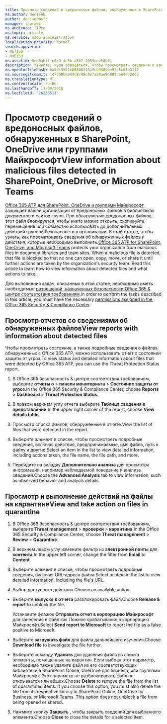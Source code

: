 ```yaml
---
title: Просмотр сведений о вредоносных файлов, обнаруженных в SharePoint, OneDrive или группами Майкрософт
ms.author: deniseb
author: denisebmsft
manager: laurawi
ms.audience: ITPro
ms.topic: article
ms.service: o365-administration
localization_priority: Normal
search.appverid:
- MET150
- MOE150
ms.assetid: 5ed8abf1-c0e9-4e5b-a5b7-2059cea50b61
description: Узнайте, куда обращаться, чтобы просмотреть сведения о вредоносных файлов, обнаруженных в SharePoint, OneDrive и группам, а также выполнять операции эти файлы.
ms.openlocfilehash: ba1dc3551e66800213a9cb988ebe9fc5e03e31f2
ms.sourcegitcommit: 147768bbe44c8c98c02fa29ae9d882cee4ec2d6b
ms.translationtype: MT
ms.contentlocale: ru-RU
ms.lasthandoff: 11/09/2018
ms.locfileid: "26238511"
---
```

# <a name="view-information-about-malicious-files-detected-in-sharepoint-onedrive-or-microsoft-teams"></a><span data-ttu-id="b4ea9-103">Просмотр сведений о вредоносных файлов, обнаруженных в SharePoint, OneDrive или группами Майкрософт</span><span class="sxs-lookup"><span data-stu-id="b4ea9-103">View information about malicious files detected in SharePoint, OneDrive, or Microsoft Teams</span></span>

<span data-ttu-id="b4ea9-p101">[Office 365 ATP для SharePoint, OneDrive и группами Майкрософт](atp-for-spo-odb-and-teams.md) защищает вашей организации от вредоносных файлов в библиотеках документов и сайтов групп. При обнаружении вредоносных файлов, этот файл блокируется, чтобы никто можно открыть, скопируйте, перемещение или совместно использовать до дополнительных действий группой безопасности в организации. В этой статье, чтобы узнать, как просматривать сведения об обнаруженных файлов и действия, которые необходимо выполнить.</span><span class="sxs-lookup"><span data-stu-id="b4ea9-p101">[Office 365 ATP for SharePoint, OneDrive, and Microsoft Teams](atp-for-spo-odb-and-teams.md) protects your organization from malicious files in document libraries and team sites. When a malicious file is detected, that file is blocked so that no one can open, copy, move, or share it until further actions are taken by the organization's security team. Read this article to learn how to view information about detected files and what actions to take.</span></span> 

<span data-ttu-id="b4ea9-107">Для выполнения задач, описанных в этой статье, необходимо иметь необходимые [разрешений, назначенных безопасности Office 365 &amp; центре соответствия требованиям](permissions-in-the-security-and-compliance-center.md).</span><span class="sxs-lookup"><span data-stu-id="b4ea9-107">In order to perform the tasks described in this article, you must have the necessary [permissions assigned in the Office 365 Security &amp; Compliance Center](permissions-in-the-security-and-compliance-center.md).</span></span> 
  
## <a name="view-reports-with-information-about-detected-files"></a><span data-ttu-id="b4ea9-108">Просмотр отчетов со сведениями об обнаруженных файлов</span><span class="sxs-lookup"><span data-stu-id="b4ea9-108">View reports with information about detected files</span></span>

<span data-ttu-id="b4ea9-109">Чтобы просмотреть состояние, а также подробные сведения о файлах, обнаруженных с Office 365 ATP, можно использовать отчет о состоянии защиты от угроз.</span><span class="sxs-lookup"><span data-stu-id="b4ea9-109">To view status and detailed information about files that were detected by Office 365 ATP, you can use the Threat Protection Status report.</span></span>
  
1. <span data-ttu-id="b4ea9-110">В Office 365 безопасность &amp; центре соответствия требованиям, выберите **отчеты о** \> **панели мониторинга** \> **Состояние защиты от угроз**.</span><span class="sxs-lookup"><span data-stu-id="b4ea9-110">In the Office 365 Security &amp; Compliance Center, choose **Reports** \> **Dashboard** \> **Threat Protection Status**.</span></span>
    
2. <span data-ttu-id="b4ea9-111">В правом верхнем углу отчета выберите **Таблица сведения о представлении**.</span><span class="sxs-lookup"><span data-stu-id="b4ea9-111">In the upper right corner of the report, choose **View details table**.</span></span>
    
3. <span data-ttu-id="b4ea9-112">Просмотр списка файлов, обнаруженные в отчете.</span><span class="sxs-lookup"><span data-stu-id="b4ea9-112">View the list of files that were detected in the report.</span></span>
    
4. <span data-ttu-id="b4ea9-113">Выберите элемент в списке, чтобы просмотреть подробные сведения, включая действия, предпринимаемые, имя файла, путь к файлу и другие.</span><span class="sxs-lookup"><span data-stu-id="b4ea9-113">Select an item in the list to view detailed information, including actions taken, the file name, the file path, and more.</span></span>
    
5. <span data-ttu-id="b4ea9-114">Перейдите на вкладку **Дополнительно анализа** для просмотра информации, например наблюдаемой поведение и анализа сведений.</span><span class="sxs-lookup"><span data-stu-id="b4ea9-114">Choose the **Advanced Analysis** tab to view information, such as observed behavior and analysis details.</span></span> 
  
## <a name="view-and-take-action-on-files-in-quarantine"></a><span data-ttu-id="b4ea9-115">Просмотр и выполнение действий на файлы на карантине</span><span class="sxs-lookup"><span data-stu-id="b4ea9-115">View and take action on files in quarantine</span></span>

1. <span data-ttu-id="b4ea9-116">В Office 365 безопасность &amp; центре соответствия требованиям, выберите **Threat management** \> **проверки** \> **карантина**.</span><span class="sxs-lookup"><span data-stu-id="b4ea9-116">In the Office 365 Security &amp; Compliance Center, choose **Threat management** \> **Review** \> **Quarantine**.</span></span>
    
2. <span data-ttu-id="b4ea9-117">В верхнем левом углу измените фильтр из **электронной почты** для **контента**.</span><span class="sxs-lookup"><span data-stu-id="b4ea9-117">In the upper left corner, change the filter from **Email** to **Content**.</span></span>
    
3. <span data-ttu-id="b4ea9-118">Выберите элемент в списке, чтобы просмотреть подробные сведения, включая URL-адреса файла.</span><span class="sxs-lookup"><span data-stu-id="b4ea9-118">Select an item in the list to view detailed information, including the file's URL.</span></span>
    
4. <span data-ttu-id="b4ea9-119">Выбор доступного действия.</span><span class="sxs-lookup"><span data-stu-id="b4ea9-119">Choose an available action.</span></span>
    
  - <span data-ttu-id="b4ea9-120">Выберите **выпуске &amp; отчета** разблокировать файл.</span><span class="sxs-lookup"><span data-stu-id="b4ea9-120">Choose **Release &amp; report** to unblock the file.</span></span> 
    
    <span data-ttu-id="b4ea9-121">Установите флажок **Отправить отчет в корпорацию Майкрософт** для занесения в файл как Ложное срабатывание в корпорацию Майкрософт.</span><span class="sxs-lookup"><span data-stu-id="b4ea9-121">Select **Send report to Microsoft** to report the file as a false positive to Microsoft.</span></span> 
    
  - <span data-ttu-id="b4ea9-122">Выберите **загружать файл** для файла дальнейшего изучения.</span><span class="sxs-lookup"><span data-stu-id="b4ea9-122">Choose **Download file** to investigate the file further.</span></span> 
    
  - <span data-ttu-id="b4ea9-p102">Выберите команду **Удалить** для удаления файла из списка элементы, помещенные на карантин. Если выбран этот параметр, необходимо также удалите файл из его соответствующих библиотеки в SharePoint Online, OneDrive для бизнеса, или группами Майкрософт. Этот параметр не разблокировать файл не открывается или общих.</span><span class="sxs-lookup"><span data-stu-id="b4ea9-p102">Choose **Delete** to remove the file from the list of quarantined items. If you choose this option, you must also delete the file from its respective library in SharePoint Online, OneDrive for Business, or Microsoft Teams. This option does not unblock a file from being opened or shared.</span></span> 
    
5. <span data-ttu-id="b4ea9-126">Нажмите кнопку **Закрыть** , чтобы закрыть сведений для выбранного элемента.</span><span class="sxs-lookup"><span data-stu-id="b4ea9-126">Choose **Close** to close the details for a selected item.</span></span> 
  
  

